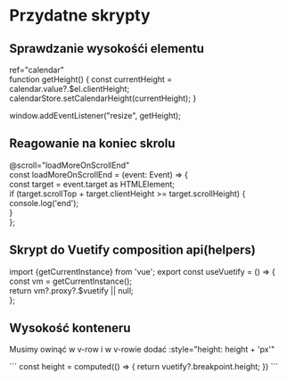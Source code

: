 <h1>Przydatne skrypty</h1>
<h2> Sprawdzanie wysokośći elementu</h2
<pre>
    ref="calendar"
    <br/>
    function getHeight() {
    const currentHeight = calendar.value?.$el.clientHeight;
    calendarStore.setCalendarHeight(currentHeight);
}

window.addEventListener("resize", getHeight);
</pre>

<h2> Reagowanie na koniec skrolu</h2
<pre>
        @scroll="loadMoreOnScrollEnd"<br/>
const loadMoreOnScrollEnd = (event: Event) => {
<br/>
    const target = event.target as HTMLElement;
<br/>
    if (target.scrollTop + target.clientHeight >= target.scrollHeight) {
       console.log('end');
<br/>
    }
<br/>
};
</pre>

<h2> Skrypt do Vuetify composition api(helpers)</h2
<pre>
import {getCurrentInstance} from 'vue';
export const useVuetify = () => {    <br/>
    const vm = getCurrentInstance();<br/>
    return vm?.proxy?.$vuetify || null;<br/>
};
</pre>


<h2>Wysokość konteneru</h2>
<p>Musimy owinąć w v-row i w v-rowie dodać :style="height: height + 'px'"</p>
```
const height = computed(() => {
    return vuetify?.breakpoint.height;
})
```
